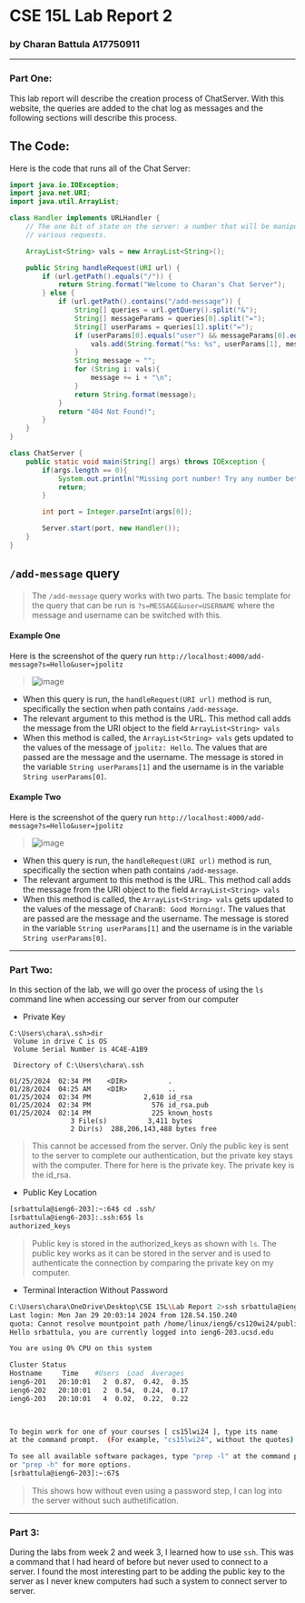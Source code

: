 # CSE 15L Lab Report 2
### by Charan Battula A17750911

---
### Part One: 
This lab report will describe the creation process of ChatServer.  With this website, the queries are added to the chat log as messages and the following sections will describe this process. 

## The Code:
Here is the code that runs all of the Chat Server:
```java
import java.io.IOException;
import java.net.URI;
import java.util.ArrayList;

class Handler implements URLHandler {
    // The one bit of state on the server: a number that will be manipulated by
    // various requests.

    ArrayList<String> vals = new ArrayList<String>();

    public String handleRequest(URI url) {
        if (url.getPath().equals("/")) {
            return String.format("Welcome to Charan's Chat Server");
        } else {
            if (url.getPath().contains("/add-message")) {
                String[] queries = url.getQuery().split("&");
                String[] messageParams = queries[0].split("=");
                String[] userParams = queries[1].split("=");
                if (userParams[0].equals("user") && messageParams[0].equals("s")) {
                    vals.add(String.format("%s: %s", userParams[1], messageParams[1]));
                }
                String message = "";
                for (String i: vals){
                    message += i + "\n";
                }
                return String.format(message);
            }
            return "404 Not Found!";
        }
    }
}

class ChatServer {
    public static void main(String[] args) throws IOException {
        if(args.length == 0){
            System.out.println("Missing port number! Try any number between 1024 to 49151");
            return;
        }

        int port = Integer.parseInt(args[0]);

        Server.start(port, new Handler());
    }
}

```

## `/add-message` query
> The `/add-message` query works with two parts. The basic template for the query that can be run is `?s=MESSAGE&user=USERNAME` where the message and username can be switched with this.

#### Example One
Here is the screenshot of the query run `http://localhost:4000/add-message?s=Hello&user=jpolitz`
> ![image](https://github.com/Chana-Battura/cse15l-lab-report2/assets/39713790/0a2674cd-76f1-41e2-b496-c8e2b7adefed)
- When this query is run, the `handleRequest(URI url)` method is run, specifically the section when path contains `/add-message`.
- The relevant argument to this method is the URL.  This method call adds the message from the URI object to the field `ArrayList<String> vals`
- When this method is called, the `ArrayList<String> vals` gets updated to the values of the message of `jpolitz: Hello`.  The values that are passed are the message and the username.  The message is stored in the variable `String userParams[1]` and the username is in the variable `String userParams[0]`.  

#### Example Two
Here is the screenshot of the query run `http://localhost:4000/add-message?s=Hello&user=jpolitz`
> ![image](https://github.com/Chana-Battura/cse15l-lab-report2/assets/39713790/d4d72123-2a83-42ff-9b43-5aba2b360ba6)
- When this query is run, the `handleRequest(URI url)` method is run, specifically the section when path contains `/add-message`.
- The relevant argument to this method is the URL.  This method call adds the message from the URI object to the field `ArrayList<String> vals`
- When this method is called, the `ArrayList<String> vals` gets updated to the values of the message of `CharanB: Good Morning!`.  The values that are passed are the message and the username.  The message is stored in the variable `String userParams[1]` and the username is in the variable `String userParams[0]`.
---
### Part Two:
In this section of the lab, we will go over the process of using the `ls` command line when accessing our server from our computer

- Private Key
```
C:\Users\chara\.ssh>dir
 Volume in drive C is OS
 Volume Serial Number is 4C4E-A1B9

 Directory of C:\Users\chara\.ssh

01/25/2024  02:34 PM    <DIR>          .
01/28/2024  04:25 AM    <DIR>          ..
01/25/2024  02:34 PM             2,610 id_rsa
01/25/2024  02:34 PM               576 id_rsa.pub
01/25/2024  02:14 PM               225 known_hosts
               3 File(s)          3,411 bytes
               2 Dir(s)  288,206,143,488 bytes free
```
> This cannot be accessed from the server.  Only the public key is sent to the server to complete our authentication, but the private key stays with the computer.  There for here is the private key.  The private key is the id_rsa.
- Public Key Location
``` bash
[srbattula@ieng6-203]:~:64$ cd .ssh/
[srbattula@ieng6-203]:.ssh:65$ ls
authorized_keys
```
> Public key is stored in the authorized_keys as shown with `ls`.  The public key works as it can be stored in the server and is used to authenticate the connection by comparing the private key on my computer.
- Terminal Interaction Without Password
```bash
C:\Users\chara\OneDrive\Desktop\CSE 15L\Lab Report 2>ssh srbattula@ieng6.ucsd.edu
Last login: Mon Jan 29 20:03:14 2024 from 128.54.150.240
quota: Cannot resolve mountpoint path /home/linux/ieng6/cs120wi24/public/.snapshot/daily.2023-12-28_0010: Stale file handle
Hello srbattula, you are currently logged into ieng6-203.ucsd.edu

You are using 0% CPU on this system

Cluster Status 
Hostname     Time    #Users  Load  Averages  
ieng6-201   20:10:01   2  0.87,  0.42,  0.35
ieng6-202   20:10:01   2  0.54,  0.24,  0.17
ieng6-203   20:10:01   4  0.02,  0.22,  0.22

 

To begin work for one of your courses [ cs15lwi24 ], type its name       
at the command prompt.  (For example, "cs15lwi24", without the quotes).  

To see all available software packages, type "prep -l" at the command prompt,
or "prep -h" for more options.
[srbattula@ieng6-203]:~:67$ 
```
> This shows how without even using a password step, I can log into the server without such authetification.
---
### Part 3:
During the labs from week 2 and week 3, I learned how to use `ssh`.  This was a command that I had heard of before but never used to connect to a server.  I found the most interesting part to be adding the public key to the server as I never knew computers had such a system to connect server to server.
